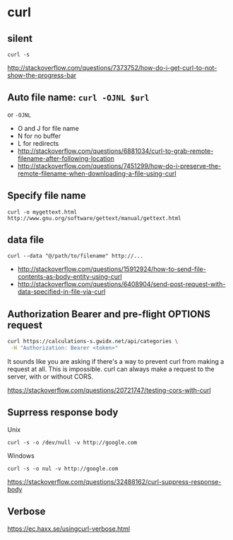 # curl

## silent

`curl -s`

<http://stackoverflow.com/questions/7373752/how-do-i-get-curl-to-not-show-the-progress-bar>

## Auto file name: `curl -OJNL $url`

or `-OJNL`

- O and J for file name
- N for no buffer
- L for redirects
- <http://stackoverflow.com/questions/6881034/curl-to-grab-remote-filename-after-following-location>
- <http://stackoverflow.com/questions/7451299/how-do-i-preserve-the-remote-filename-when-downloading-a-file-using-curl>

## Specify file name

`curl -o mygettext.html http://www.gnu.org/software/gettext/manual/gettext.html`

## data file

`curl --data "@/path/to/filename" http://...`

- <http://stackoverflow.com/questions/15912924/how-to-send-file-contents-as-body-entity-using-curl>
- <http://stackoverflow.com/questions/6408904/send-post-request-with-data-specified-in-file-via-curl>

## Authorization Bearer and pre-flight OPTIONS request

```bash
curl https://calculations-s.gwidx.net/api/categories \
 -H "Authorization: Bearer <token>"
```

It sounds like you are asking if there's a way to prevent curl from making a request at all. This is impossible. curl can always make a request to the server, with or without CORS.

<https://stackoverflow.com/questions/20721747/testing-cors-with-curl>

## Suprress response body

Unix

`curl -s -o /dev/null -v http://google.com`

Windows

`curl -s -o nul -v http://google.com`

<https://stackoverflow.com/questions/32488162/curl-suppress-response-body>

## Verbose

<https://ec.haxx.se/usingcurl-verbose.html>
